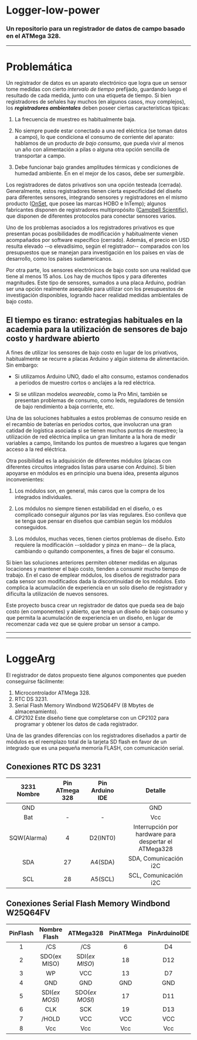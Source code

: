 # Logger-low-power
### Un repositorio para un registrador de datos de campo basado en el ATMega 328.

----------------------------------------------
# Problemática

Un registrador de datos es un aparato electrónico que logra que un sensor tome medidas con cierto *intervalo de tiempo* prefijado, guardando luego el resultado de cada medida, junto con una etiqueta de tiempo. Si bien registradores de señales hay muchos (en algunos casos, muy complejos), los ***registradores ambientales*** deben poseer ciertas características típicas:

1. La frecuencia de muestreo es habitualmente baja.
   
1. No siempre puede estar conectado a una red eléctrica (se toman datos a campo), lo que condiciona el consumo de corriente del aparato: hablamos de un producto *de bajo consumo*, que pueda vivir al menos un año con alimentación a pilas o alguna otra opción sencilla de transportar a campo.

1. Debe funcionar bajo grandes amplitudes térmicas y condiciones de humedad ambiente. En en el mejor de los casos, debe ser *sumergible*.


Los registradores de datos privativos son una opción testeada (cerrada). Generalmente, estos registradores tienen cierta especificidad del diseño para diferentes sensores, integrando sensores y registradores en el mismo producto ([OnSet](https://www.onsetcomp.com/), que posee las marcas HOBO e InTemp); algunos fabricantes disponen de registradores multipropósito ([Campbell Scientific](https://www.campbellsci.com/data-loggers)), que disponen de diferentes protocolos para conectar sensores varios.

Uno de los problemas asociados a los registradores privativos es que presentan pocas posibilidades de modificación y habitualmente vienen acompañados por software específico (cerrado). Además, el precio en USD resulta elevado --o elevadísimo, según el registrador-- comparados con los presupuestos que se manejan para investigación en los países en vías de desarrollo, como los países sudamericanos. 

Por otra parte, los sensores electrónicos de bajo costo son una realidad que tiene al menos 15 años. Los hay de muchos tipos y para diferentes magnitudes. Este tipo de sensores, sumados a una placa Arduino, podrían ser una opción realmente asequible para utilizar con los presupuestos de investigación disponibles, logrando hacer realidad medidas ambientales de bajo costo. 

## El tiempo es tirano: estrategias habituales en la academia para la utilización de sensores de bajo costo y hardware abierto

A fines de utilizar los sensores de bajo costo en lugar de los privativos, habitualmente se recurre a placas Arduino y algún sistema de alimentación. Sin embargo:

 * Si utilizamos Arduino UNO, dado el alto consumo, estamos condenados a periodos de muestro cortos o anclajes a la red eléctrica.

 * Si se utilizan modelos *weareable*, como la Pro Mini, también se presentan problemas de consumo, como leds, reguladores de tensión de bajo rendimiento a baja corriente, etc.

Una de las soluciones habituales a estos problemas de consumo reside en el recambio de baterías en periodos cortos, que involucran una gran catidad de logística asociada si se tienen muchos puntos de muestreo; la utilización de red eléctrica implica un gran limitante a la hora de medir variables a campo, limitando los puntos de muestreo a lugares que tengan acceso a la red eléctrica. 

Otra posibilidad es la adquisición de diferentes módulos (placas con diferentes circuitos integrados listas para usarse con Arduino). Si bien apoyarse en módulos es en principio una buena idea, presenta algunos inconvenientes:


1. Los módulos son, en general, más caros que la compra de los integrados individuales.

1. Los módulos no siempre tienen estabilidad en el diseño, o es complicado conseguir algunos por las vías regulares. Eso conlleva que se tenga que pensar en diseños que cambian según los módulos conseguidos.

1. Los módulos, muchas veces, tienen ciertos problemas de diseño. Esto requiere la modificación --soldador y pinza en mano-- de la placa, cambiando o quitando componentes, a fines de bajar el consumo.

Si bien las soluciones anteriores permiten obtener medidas en algunas locaciones y mantener el bajo costo, tienden a consumir mucho tiempo de trabajo. En el caso de emplear módulos, los diseños de registrador para cada sensor son modificados dada la discontinuidad de los módulos. Esto complica la acumulación de experiencia en un solo diseño de registrador y dificulta la utilización de nuevos sensores.

Este proyecto busca crear un registrador de datos que pueda sea de bajo costo (en componentes) y abierto, que tenga un diseño de bajo consumo y que permita la acumulación de experiencia en un diseño, en lugar de recomenzar cada vez que se quiere probar un sensor a campo.

--------------------------------
--------------------------------
# LoggeArg

El registrador de datos propuesto tiene algunos componentes que pueden conseguirse fácilmente:

1. Microcontrolador ATMega 328. 
2. RTC DS 3231.
3. Serial Flash Memory Windbond W25Q64FV (8 Mbytes de almacenamiento).
4. CP2102
Este diseño tiene que completarse con un CP2102 para programar y obtener los datos de cada registrador.


Una de las grandes diferencias con los registradores diseñados a partir de módulos es el reemplazo total de la tarjeta SD flash en favor de un integrado que es una pequeña memoria FLASH, con comunicación serial.


## Conexiones RTC DS 3231

|3231 Nombre|Pin ATmega  328 | Pin Arduino IDE |Detalle|
|:-:|:-:|:-:|:-:|
| GND  | |      |      GND|
|Bat | - | - | Vcc|
|SQW(Alarma)  | 4 | D2(INT0)  | Interrupción por hardware para despertar el ATMega328|
|SDA | 27 |A4(SDA)  |SDA, Comunicación i2C|
|SCL |  28 | A5(SCL)  | SCL, Comunicación i2C|

## Conexiones Serial Flash Memory Windbond W25Q64FV

|PinFlash| Nombre Flash   |ATMega328 |PinATMega|PinArduinoIDE|
|:-:|:-: | :-: |:-:|:-:|
|1|/CS|/CS|6|D4|
|2|SDO(ex MISO)|SDI(*ex MISO*)|18|D12|
|3|WP|VCC|13|D7|
|4|GND|GND|GND|GND|
|5|SDI(*ex MOSI*)|SDO(*ex MOSI*)|17|D11|
|6|CLK|SCK|19|D13|
|7|/HOLD|VCC|VCC|VCC|
|8| Vcc |Vcc |Vcc|Vcc|
